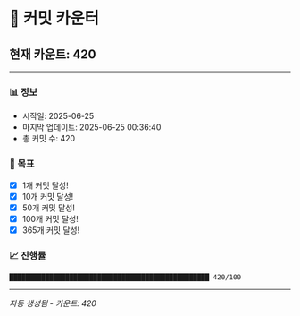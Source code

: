 # 🔢 커밋 카운터

## 현재 카운트: 420

---

### 📊 정보
- 시작일: 2025-06-25
- 마지막 업데이트: 2025-06-25 00:36:40
- 총 커밋 수: 420

### 🎯 목표
- [x] 1개 커밋 달성!
- [x] 10개 커밋 달성!
- [x] 50개 커밋 달성!
- [x] 100개 커밋 달성!
- [x] 365개 커밋 달성!

### 📈 진행률
```
██████████████████████████████████████████████████ 420/100
```

---
*자동 생성됨 - 카운트: 420*
